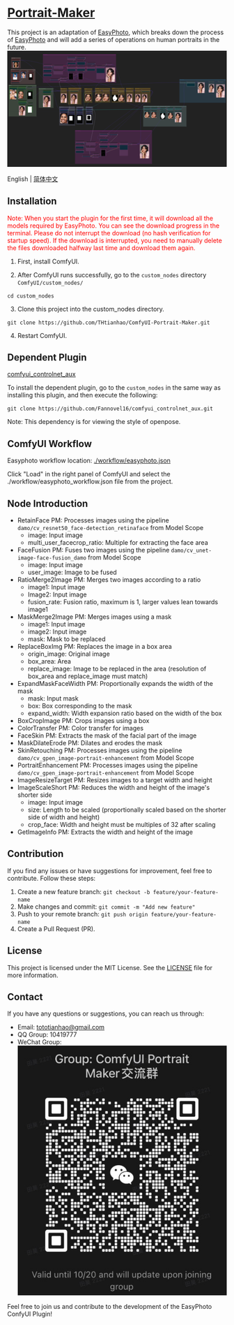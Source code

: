 # [Portrait-Maker](https://github.com/THtianhao/ComfyUI-Portrait-Maker)
This project is an adaptation of [EasyPhoto](https://github.com/aigc-apps/sd-webui-EasyPhoto), which breaks down the process of [EasyPhoto](https://github.com/aigc-apps/sd-webui-EasyPhoto) and will add a series of operations on human portraits in the future.
![](./images/easyphoto.png)

English | [简体中文](./README_zh-CN.md)

## Installation
<span style="color: red;">Note: When you start the plugin for the first time, it will download all the models required by EasyPhoto. You can see the download progress in the terminal. Please do not interrupt the download (no hash verification for startup speed). If the download is interrupted, you need to manually delete the files downloaded halfway last time and download them again.</span>

1. First, install ComfyUI.

2. After ComfyUI runs successfully, go to the `custom_nodes` directory `ComfyUI/custom_nodes/`

```
cd custom_nodes
```

3. Clone this project into the custom_nodes directory.

```
git clone https://github.com/THtianhao/ComfyUI-Portrait-Maker.git
```

4. Restart ComfyUI.

## Dependent Plugin

[comfyui_controlnet_aux](https://github.com/Fannovel16/comfyui_controlnet_aux)

To install the dependent plugin, go to the `custom_nodes` in the same way as installing this plugin, and then execute the following:

```
git clone https://github.com/Fannovel16/comfyui_controlnet_aux.git
```

Note: This dependency is for viewing the style of openpose.

## ComfyUI Workflow
Easyphoto workflow location: [./workflow/easyphoto.json](./workflows/easyphoto.json)

Click "Load" in the right panel of ComfyUI and select the ./workflow/easyphoto_workflow.json file from the project.



## Node Introduction

* RetainFace PM: Processes images using the pipeline `damo/cv_resnet50_face-detection_retinaface` from Model Scope
    * image: Input image
    * multi_user_facecrop_ratio: Multiple for extracting the face area
* FaceFusion PM: Fuses two images using the pipeline `damo/cv_unet-image-face-fusion_damo` from Model Scope
    * image: Input image
    * user_image: Image to be fused
* RatioMerge2Image PM: Merges two images according to a ratio
    * image1: Input image
    * Image2: Input image
    * fusion_rate: Fusion ratio, maximum is 1, larger values lean towards image1
* MaskMerge2Image PM: Merges images using a mask
    * image1: Input image
    * image2: Input image
    * mask: Mask to be replaced
* ReplaceBoxImg PM: Replaces the image in a box area
    * origin_image: Original image
    * box_area: Area
    * replace_image: Image to be replaced in the area (resolution of box_area and replace_image must match)
* ExpandMaskFaceWidth PM: Proportionally expands the width of the mask
    * mask: Input mask
    * box: Box corresponding to the mask
    * expand_width: Width expansion ratio based on the width of the box
* BoxCropImage PM: Crops images using a box
* ColorTransfer PM: Color transfer for images
* FaceSkin PM: Extracts the mask of the facial part of the image
* MaskDilateErode PM: Dilates and erodes the mask
* SkinRetouching PM: Processes images using the pipeline `damo/cv_gpen_image-portrait-enhancement` from Model Scope
* PortraitEnhancement PM: Processes images using the pipeline `damo/cv_gpen_image-portrait-enhancement` from Model Scope
* ImageResizeTarget PM: Resizes images to a target width and height
* ImageScaleShort PM: Reduces the width and height of the image's shorter side
    * image: Input image
    * size: Length to be scaled (proportionally scaled based on the shorter side of width and height)
    * crop_face: Width and height must be multiples of 32 after scaling
* GetImageInfo PM: Extracts the width and height of the image

## Contribution

If you find any issues or have suggestions for improvement, feel free to contribute. Follow these steps:

1. Create a new feature branch: `git checkout -b feature/your-feature-name`
2. Make changes and commit: `git commit -m "Add new feature"`
3. Push to your remote branch: `git push origin feature/your-feature-name`
4. Create a Pull Request (PR).

## License

This project is licensed under the MIT License. See the [LICENSE](LICENSE) file for more information.

## Contact

If you have any questions or suggestions, you can reach us through:

- Email: tototianhao@gmail.com
- QQ Group: 10419777
- WeChat Group: ![](./images/wechat.jpg)

Feel free to join us and contribute to the development of the EasyPhoto ConfyUI Plugin!
